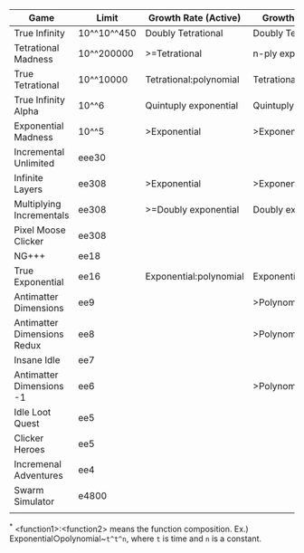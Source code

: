 | Game                        | Limit      | Growth Rate (Active)   | Growth Rate (Idle)     | Creator         | Link                                                            |
|-----------------------------|------------|------------------------|------------------------|-----------------|-----------------------------------------------------------------|
| True Infinity               | 10^^10^^450 | Doubly Tetrational     | Doubly Tetrational     | Reinhardt       | https://reinhardt-c.github.io/TrueInfinity/                      |
| Tetrational Madness         | 10^^200000 | >=Tetrational          | n-ply exponential      | Patcail         | https://scratch.mit.edu/projects/341525196/                     |
| True Tetrational            | 10^^10000  | Tetrational:polynomial | Tetrational:polynomial | Patcail         | https://scratch.mit.edu/projects/310919497/                     |
| True Infinity Alpha         | 10^^6      | Quintuply exponential  | Quintuply exponential  | Reinhardt       | https://reinhardt-c.github.io/TrueInfinity/alpha/                     |
| Exponential Madness         | 10^^5      | >Exponential           | >Exponential           | TheTastyPi      | https://thetastypi.github.io/Exponential-Madness/               |
| Incremental Unlimited       | eee30      |                        |                        | Number Engineer | N/A                                                             |
| Infinite Layers             | ee308      | >Exponential           | >Exponential           | dan-simon       | https://dan-simon.github.io/misc/b2/                            |
| Multiplying Incrementals    | ee308      | >=Doubly exponential   | Doubly exponential     | JohnathanTBG    | https://scratch.mit.edu/projects/325680353/                     |
| Pixel Moose Clicker         | ee308      |                        |                        | greenshaman     | https://scratch.mit.edu/projects/337681661/                     |
| NG+++                       | ee18       |                        |                        | Aarex           | https://raw.githack.com/aarextiaokhiao/IvarK.github.io/master/  |
| True Exponential            | ee16       | Exponential:polynomial | Exponential:polynomial | angarg12        | https://angarg12.github.io/TrueExponential/                     |
| Antimatter Dimensions       | ee9        |                        | >Polynomial            | Hevipelle       | http://ivark.github.io/                                         |
| Antimatter Dimensions Redux | ee8        |                        | >Polynomial            | Despacit        | https://ad2-thing.glitch.me/                                    |
| Insane Idle                 | ee7        |                        |                        | keinniemand     | https://keinniemand.github.io/InsaneIdle/                       |
| Antimatter Dimensions -1    | ee6        |                        | >Polynomial            | Soul147         | https://bit.ly/2NJeSTu/                                         |
| Idle Loot Quest             | ee5        |                        |                        | TopCog          | N/A                                                             |
| Clicker Heroes              | ee5        |                        |                        | PlaySaurus      | https://www.clickerheroes.com/                                  |
| Incremenal Adventures       | ee4        |                        |                        | Gniller         | https://www.kongregate.com/games/Gniller/incremental-adventures |
| Swarm Simulator             | e4800      |                        |                        | kawaritai       | https://www.swarmsim.com/                                       |
|                             |            |                        |                        |                 |                                                                 |

<sup>\*</sup> \<function1>:\<function2> means the function composition. Ex.) Exponential○polynomial~`t^t^n`, where `t` is time and `n` is a constant.
